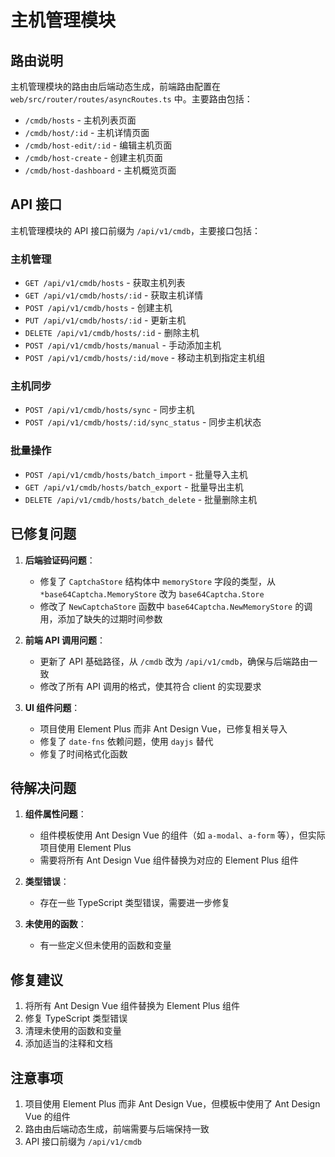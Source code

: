 # 主机管理模块

## 路由说明

主机管理模块的路由由后端动态生成，前端路由配置在 `web/src/router/routes/asyncRoutes.ts` 中。主要路由包括：

- `/cmdb/hosts` - 主机列表页面
- `/cmdb/host/:id` - 主机详情页面
- `/cmdb/host-edit/:id` - 编辑主机页面
- `/cmdb/host-create` - 创建主机页面
- `/cmdb/host-dashboard` - 主机概览页面

## API 接口

主机管理模块的 API 接口前缀为 `/api/v1/cmdb`，主要接口包括：

### 主机管理

- `GET /api/v1/cmdb/hosts` - 获取主机列表
- `GET /api/v1/cmdb/hosts/:id` - 获取主机详情
- `POST /api/v1/cmdb/hosts` - 创建主机
- `PUT /api/v1/cmdb/hosts/:id` - 更新主机
- `DELETE /api/v1/cmdb/hosts/:id` - 删除主机
- `POST /api/v1/cmdb/hosts/manual` - 手动添加主机
- `POST /api/v1/cmdb/hosts/:id/move` - 移动主机到指定主机组

### 主机同步

- `POST /api/v1/cmdb/hosts/sync` - 同步主机
- `POST /api/v1/cmdb/hosts/:id/sync_status` - 同步主机状态

### 批量操作

- `POST /api/v1/cmdb/hosts/batch_import` - 批量导入主机
- `GET /api/v1/cmdb/hosts/batch_export` - 批量导出主机
- `DELETE /api/v1/cmdb/hosts/batch_delete` - 批量删除主机

## 已修复问题

1. **后端验证码问题**：
   - 修复了 `CaptchaStore` 结构体中 `memoryStore` 字段的类型，从 `*base64Captcha.MemoryStore` 改为 `base64Captcha.Store`
   - 修改了 `NewCaptchaStore` 函数中 `base64Captcha.NewMemoryStore` 的调用，添加了缺失的过期时间参数

2. **前端 API 调用问题**：
   - 更新了 API 基础路径，从 `/cmdb` 改为 `/api/v1/cmdb`，确保与后端路由一致
   - 修改了所有 API 调用的格式，使其符合 client 的实现要求

3. **UI 组件问题**：
   - 项目使用 Element Plus 而非 Ant Design Vue，已修复相关导入
   - 修复了 `date-fns` 依赖问题，使用 `dayjs` 替代
   - 修复了时间格式化函数

## 待解决问题

1. **组件属性问题**：
   - 组件模板使用 Ant Design Vue 的组件（如 `a-modal`、`a-form` 等），但实际项目使用 Element Plus
   - 需要将所有 Ant Design Vue 组件替换为对应的 Element Plus 组件

2. **类型错误**：
   - 存在一些 TypeScript 类型错误，需要进一步修复

3. **未使用的函数**：
   - 有一些定义但未使用的函数和变量

## 修复建议

1. 将所有 Ant Design Vue 组件替换为 Element Plus 组件
2. 修复 TypeScript 类型错误
3. 清理未使用的函数和变量
4. 添加适当的注释和文档

## 注意事项

1. 项目使用 Element Plus 而非 Ant Design Vue，但模板中使用了 Ant Design Vue 的组件
2. 路由由后端动态生成，前端需要与后端保持一致
3. API 接口前缀为 `/api/v1/cmdb` 
